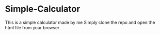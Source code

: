 # Simple-Calculator
This is a simple calculator made by me
Simply clone the repo and open the html file from your browser

